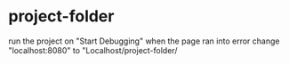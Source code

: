 # project-folder
run the project on "Start Debugging"
when the page ran into error
change "localhost:8080" to "Localhost/project-folder/
